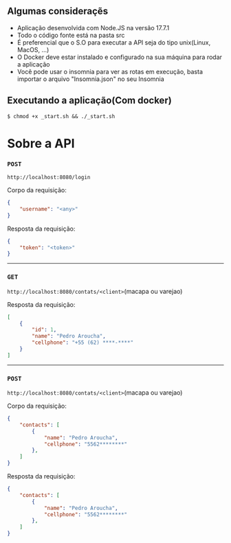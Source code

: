 

## Algumas consideraçẽs

- Aplicação desenvolvida com Node.JS na versão 17.7.1
- Todo o código fonte está na pasta src
- É preferencial que o S.O para executar a API seja do tipo unix(Linux, MacOS, ...)
- O Docker deve estar instalado e configurado na sua máquina para rodar a aplicação
- Você pode usar o insomnia para ver as rotas em execução, basta importar o arquivo "Insomnia.json" no seu Insomnia

## Executando a aplicação(Com docker)

`$ chmod +x _start.sh && ./_start.sh`

# Sobre a API

### `POST`

`http://localhost:8080/login`

Corpo da requisição:
```json
{
    "username": "<any>"
}
```
Resposta da requisição:
```json
{
    "token": "<token>"
}
```

<hr>

### `GET`

`http://localhost:8080/contats/<client>`(macapa ou varejao)

Resposta da requisição:
```json
[
	{
		"id": 1,
		"name": "Pedro Aroucha",
		"cellphone": "+55 (62) ****-****"
	}
]
```
<hr>

### `POST`

`http://localhost:8080/contats/<client>`(macapa ou varejao)

Corpo da requisição:
```json
{
    "contacts": [
        {
            "name": "Pedro Aroucha",
            "cellphone": "5562********"
        },
    ]
}
```
Resposta da requisição:
```json
{
    "contacts": [
        {
            "name": "Pedro Aroucha",
            "cellphone": "5562********"
        },
    ]
}
```
